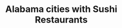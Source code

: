 ---
layout: state
title: Alabama cities with Sushi Restaurants
permalink: /alabama/
stateAbbr: AL
stateName: Alabama
place_type: Sushi Restaurant
---